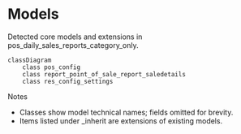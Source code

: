 # Models

Detected core models and extensions in pos_daily_sales_reports_category_only.

```mermaid
classDiagram
    class pos_config
    class report_point_of_sale_report_saledetails
    class res_config_settings
```

Notes
- Classes show model technical names; fields omitted for brevity.
- Items listed under _inherit are extensions of existing models.
